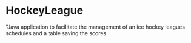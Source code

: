 # HockeyLeague
"Java application to facilitate the management of an ice hockey leagues schedules and a table saving the scores.
